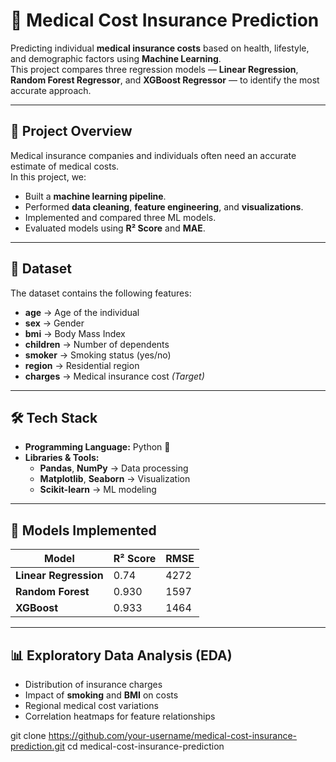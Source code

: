 # 🏥 Medical Cost Insurance Prediction

Predicting individual **medical insurance costs** based on health, lifestyle, and demographic factors using **Machine Learning**.  
This project compares three regression models — **Linear Regression**, **Random Forest Regressor**, and **XGBoost Regressor** — to identify the most accurate approach.

---

## 📌 Project Overview
Medical insurance companies and individuals often need an accurate estimate of medical costs.  
In this project, we:
- Built a **machine learning pipeline**.
- Performed **data cleaning**, **feature engineering**, and **visualizations**.
- Implemented and compared three ML models.
- Evaluated models using **R² Score** and **MAE**.

---

## 📂 Dataset
The dataset contains the following features:
- **age** → Age of the individual
- **sex** → Gender
- **bmi** → Body Mass Index
- **children** → Number of dependents
- **smoker** → Smoking status (yes/no)
- **region** → Residential region
- **charges** → Medical insurance cost *(Target)*

---

## 🛠️ Tech Stack
- **Programming Language:** Python 🐍
- **Libraries & Tools:**
  - **Pandas**, **NumPy** → Data processing
  - **Matplotlib**, **Seaborn** → Visualization
  - **Scikit-learn** → ML modeling

---

## 🚀 Models Implemented
| Model                     | R² Score | RMSE |
|--------------------------|----------|------|
| **Linear Regression**    | 0.74     | 4272 | 
| **Random Forest**        | 0.930    | 1597 | 
| **XGBoost**              | 0.933    | 1464 | 

---

## 📊 Exploratory Data Analysis (EDA)
- Distribution of insurance charges
- Impact of **smoking** and **BMI** on costs
- Regional medical cost variations
- Correlation heatmaps for feature relationships


git clone https://github.com/your-username/medical-cost-insurance-prediction.git
cd medical-cost-insurance-prediction
